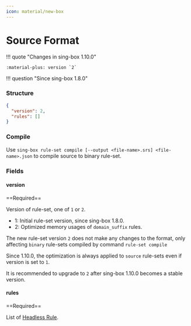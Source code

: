 ```yaml
---
icon: material/new-box
---
```


# Source Format

!!! quote "Changes in sing-box 1.10.0"

    :material-plus: version `2`

!!! question "Since sing-box 1.8.0"

### Structure

```json
{
  "version": 2,
  "rules": []
}
```

### Compile

Use `sing-box rule-set compile [--output <file-name>.srs] <file-name>.json` to compile source to binary rule-set.

### Fields

#### version

==Required==

Version of rule-set, one of `1` or `2`.

* 1: Initial rule-set version, since sing-box 1.8.0.
* 2: Optimized memory usages of `domain_suffix` rules.

The new rule-set version `2` does not make any changes to the format, only affecting `binary` rule-sets compiled by command `rule-set compile`

Since 1.10.0, the optimization is always applied to `source` rule-sets even if version is set to `1`.

It is recommended to upgrade to `2` after sing-box 1.10.0 becomes a stable version.

#### rules

==Required==

List of [Headless Rule](./headless-rule.md/).
